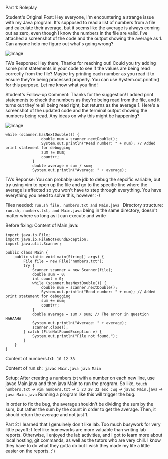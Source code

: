Part 1: Roleplay

Student's Original Post: Hey everyone,
I'm encountering a strange issue with my Java program. It's supposed to read a list of numbers from a file and calculate their average, but it seems like the average is always coming out as zero, even though I know the numbers in the file are valid. 
I've attached a screenshot of the code and the output showing the average as 1. Can anyone help me figure out what's going wrong?

![Image](https://alainzhangstudent.github.io/cse-15L-wi22/labreport5/lab5s1.jpg)

TA's Response: Hey there,
Thanks for reaching out! Could you try adding some print statements in your code to see if the values are being read correctly from the file? Maybe try printing each number as you read it to ensure they're being processed properly. 
You can use System.out.println() for this purpose.
Let me know what you find!

Student's Follow-up Comment: Thanks for the suggestion! I added print statements to check the numbers as they're being read from the file, and it turns out they're all being read right, but returns as the average 1. 
Here's a screenshot of the updated code and the terminal output showing the numbers being read. Any ideas on why this might be happening?

![Image](https://alainzhangstudent.github.io/cse-15L-wi22/labreport5/lab5s2.jpg)

```
while (scanner.hasNextDouble()) {
                double num = scanner.nextDouble();
                System.out.println("Read number: " + num); // Added print statement for debugging
                sum += num;
                count++;
            }
            double average = sum / sum; 
            System.out.println("Average: " + average);
```

TA's Reponse:
You can probably use jdb to debug the sepcific variable, but try using vim to open up the file and go to
the specific line where the average is affected so you won't have to step through everything. You have everything you need to solve this, however :-)

Files needed: ```run.sh file, numbers.txt and Main.java ```
Directory structure: ```run.sh, numbers.txt, and Main.java``` being in the same directory, doesn't matter where so long as 
it can execute and write

Before fixing:
Content of Main.java:
```
import java.io.File;
import java.io.FileNotFoundException;
import java.util.Scanner;

public class Main {
    public static void main(String[] args) {
        File file = new File("numbers.txt");
        try {
            Scanner scanner = new Scanner(file);
            double sum = 0;
            int count = 0;
            while (scanner.hasNextDouble()) {
                double num = scanner.nextDouble();
                System.out.println("Read number: " + num); // Added print statement for debugging
                sum += num;
                count++;
            }
            double average = sum / sum; // The error in question HAHAAHA
            System.out.println("Average: " + average);
            scanner.close();
        } catch (FileNotFoundException e) {
            System.out.println("File not found.");
        }
    }
}
```
Content of numbers.txt:```
10
12
38```

Content of run.sh:```
javac Main.java
java Main```

Setup:
After creating a numbers.txt with a number on each new line, use javac Main.java and then java Main to run the program. So like, 
```touch numbers.txt``` -> ```vim numbers.txt``` -> ```i 23 28 32 esc :wq``` -> ```javac Main.java``` -> ```java Main.java```
Running a program like this will trigger the bug.

In order to fix the bug, the average shouldn't be dividing the sum by the sum, but rather the sum by the count in order to get the average. Then, it should return the average and not just 1.

Part 2:
I learned that I genuinely don't like lab. Too much busywork for very little payoff; I feel like homeworks are more valuable than writing lab reports.
Otherwise, I enjoyed the lab activities, and I got to learn more about local hosting, git commands, as well as the tutors who are very chill. I know they have to do what they gotta do
but I wish they made my life a little easier on the reports. :')
